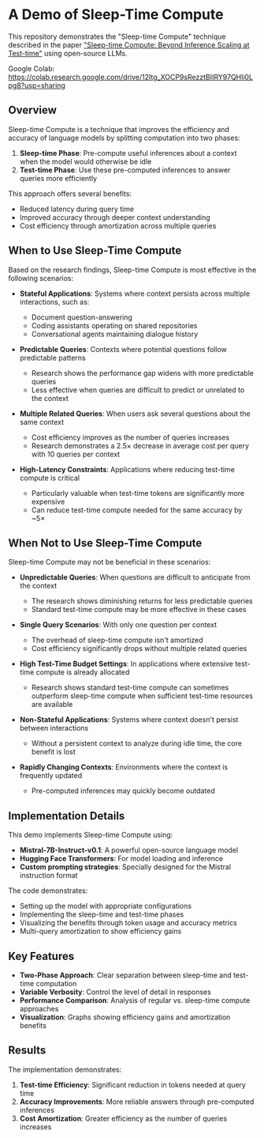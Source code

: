 # A Demo of Sleep-Time Compute

This repository demonstrates the "Sleep-time Compute" technique described in the paper ["Sleep-time Compute: Beyond Inference Scaling at Test-time"](https://arxiv.org/pdf/2504.13171) using open-source LLMs.

Google Colab: https://colab.research.google.com/drive/12Itg_XOCP9sRezztBIIRY97QHli0Lpg8?usp=sharing

## Overview

Sleep-time Compute is a technique that improves the efficiency and accuracy of language models by splitting computation into two phases:

1. **Sleep-time Phase**: Pre-compute useful inferences about a context when the model would otherwise be idle
2. **Test-time Phase**: Use these pre-computed inferences to answer queries more efficiently

This approach offers several benefits:
- Reduced latency during query time
- Improved accuracy through deeper context understanding
- Cost efficiency through amortization across multiple queries

## When to Use Sleep-Time Compute

Based on the research findings, Sleep-time Compute is most effective in the following scenarios:

- **Stateful Applications**: Systems where context persists across multiple interactions, such as:
  - Document question-answering
  - Coding assistants operating on shared repositories
  - Conversational agents maintaining dialogue history

- **Predictable Queries**: Contexts where potential questions follow predictable patterns
  - Research shows the performance gap widens with more predictable queries
  - Less effective when queries are difficult to predict or unrelated to the context

- **Multiple Related Queries**: When users ask several questions about the same context
  - Cost efficiency improves as the number of queries increases
  - Research demonstrates a 2.5× decrease in average cost per query with 10 queries per context

- **High-Latency Constraints**: Applications where reducing test-time compute is critical
  - Particularly valuable when test-time tokens are significantly more expensive
  - Can reduce test-time compute needed for the same accuracy by ~5×

## When Not to Use Sleep-Time Compute

Sleep-time Compute may not be beneficial in these scenarios:

- **Unpredictable Queries**: When questions are difficult to anticipate from the context
  - The research shows diminishing returns for less predictable queries
  - Standard test-time compute may be more effective in these cases

- **Single Query Scenarios**: With only one question per context
  - The overhead of sleep-time compute isn't amortized
  - Cost efficiency significantly drops without multiple related queries

- **High Test-Time Budget Settings**: In applications where extensive test-time compute is already allocated
  - Research shows standard test-time compute can sometimes outperform sleep-time compute when sufficient test-time resources are available

- **Non-Stateful Applications**: Systems where context doesn't persist between interactions
  - Without a persistent context to analyze during idle time, the core benefit is lost

- **Rapidly Changing Contexts**: Environments where the context is frequently updated
  - Pre-computed inferences may quickly become outdated

## Implementation Details

This demo implements Sleep-time Compute using:
- **Mistral-7B-Instruct-v0.1**: A powerful open-source language model
- **Hugging Face Transformers**: For model loading and inference
- **Custom prompting strategies**: Specially designed for the Mistral instruction format

The code demonstrates:
- Setting up the model with appropriate configurations
- Implementing the sleep-time and test-time phases
- Visualizing the benefits through token usage and accuracy metrics
- Multi-query amortization to show efficiency gains

## Key Features

- **Two-Phase Approach**: Clear separation between sleep-time and test-time computation
- **Variable Verbosity**: Control the level of detail in responses
- **Performance Comparison**: Analysis of regular vs. sleep-time compute approaches
- **Visualization**: Graphs showing efficiency gains and amortization benefits

## Results

The implementation demonstrates:
1. **Test-time Efficiency**: Significant reduction in tokens needed at query time
2. **Accuracy Improvements**: More reliable answers through pre-computed inferences
3. **Cost Amortization**: Greater efficiency as the number of queries increases

